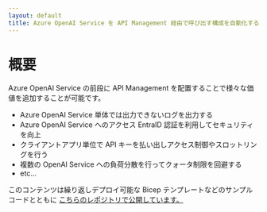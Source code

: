 ```yaml
---
layout: default
title: Azure OpenAI Service を API Management 経由で呼び出す構成を自動化する
---
```


# 概要

Azure OpenAI Service の前段に API Management を配置することで様々な価値を追加することが可能です。

- Azure OpenAI Service 単体では出力できないログを出力する
- Azure OpenAI Service へのアクセス EntraID 認証を利用してセキュリティを向上
- クライアントアプリ単位で API キーを払い出しアクセス制御やスロットリングを行う
- 複数の OpenAI Service への負荷分散を行ってクォータ制限を回避する
- etc...

このコンテンツは繰り返しデプロイ可能な Bicep テンプレートなどのサンプルコードとともに [こちらのレポジトリで公開しています。](https://github.com/ayuina/apim-aoai-sample)
